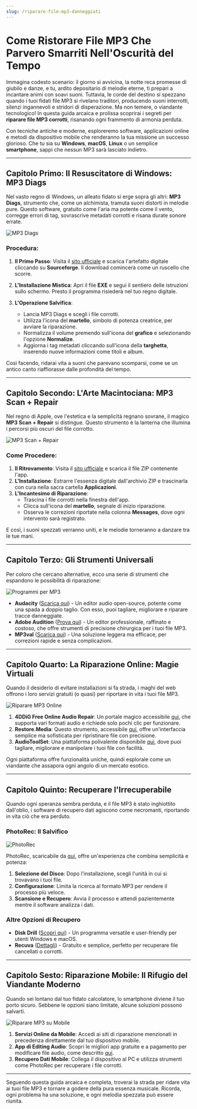 ```yaml
---
slug: /riparare-file-mp3-danneggiati
---
```


# Come Ristorare File MP3 Che Parvero Smarriti Nell'Oscurità del Tempo

Immagina codesto scenario: il giorno si avvicina, la notte reca promesse di giubilo e danze, e tu, ardito depositario di melodie eterne, ti prepari a incantare animi con soavi suoni. Tuttavia, le corde del destino si spezzano quando i tuoi fidati file MP3 si rivelano traditori, producendo suoni interrotti, silenzi ingannevoli e stridori di disperazione. Ma non temere, o viandante tecnologico! In questa guida arcaica e prolissa scoprirai i segreti per **riparare file MP3 corrotti**, risanando ogni frammento di armonia perduta.

Con tecniche antiche e moderne, esploreremo software, applicazioni online e metodi da dispositivo mobile che renderanno la tua missione un successo glorioso. Che tu sia su **Windows**, **macOS**, **Linux** o un semplice **smartphone**, sappi che nessun MP3 sarà lasciato indietro.

---

## Capitolo Primo: **Il Resuscitatore di Windows: MP3 Diags**

Nel vasto regno di Windows, un alleato fidato si erge sopra gli altri: **MP3 Diags**, strumento che, come un alchimista, tramuta suoni distorti in melodie pure. Questo software, gratuito come l'aria ma potente come il vento, corregge errori di tag, sovrascrive metadati corrotti e risana durate sonore errate.

![MP3 Diags](/guide-img/output/c8784b80.jpg)

### Procedura:

1. **Il Primo Passo**: Visita il [sito ufficiale](http://mp3diags.sourceforge.net) e scarica l'artefatto digitale cliccando su **Sourceforge**. Il download comincerà come un ruscello che scorre.

2. **L'Installazione Mistica**: Apri il file **EXE** e segui il sentiero delle istruzioni sullo schermo. Presto il programma risiederà nel tuo regno digitale.

3. **L'Operazione Salvifica**:
    - Lancia MP3 Diags e scegli i file corrotti.
    - Utilizza l'icona del **martello**, simbolo di potenza creatrice, per avviare la riparazione.
    - Normalizza il volume premendo sull'icona del **grafico** e selezionando l'opzione **Normalize**.
    - Aggiorna i tag metadati cliccando sull'icona della **targhetta**, inserendo nuove informazioni come titoli e album.

Così facendo, ridarai vita a suoni che parevano scomparsi, come se un antico canto riaffiorasse dalle profondità del tempo.

---

## Capitolo Secondo: **L'Arte Macintociana: MP3 Scan + Repair**

Nel regno di Apple, ove l'estetica e la semplicità regnano sovrane, il magico **MP3 Scan + Repair** si distingue. Questo strumento è la lanterna che illumina i percorsi più oscuri del file corrotto.

![MP3 Scan + Repair](/guide-img/output/9fd0f876.jpg)

### Come Procedere:

1. **Il Ritrovamento**: Visita il [sito ufficiale](http://triq.net/mac/mp3-scan-repair) e scarica il file ZIP contenente l'app.
2. **L'Installazione**: Estrarre l'essenza digitale dall'archivio ZIP e trascinarla con cura nella sacra cartella **Applicazioni**.
3. **L'Incantesimo di Riparazione**:
    - Trascina i file corrotti nella finestra dell'app.
    - Clicca sull'icona del **martello**, segnale di inizio riparazione.
    - Osserva le correzioni riportate nella colonna **Messages**, dove ogni intervento sarà registrato.

E così, i suoni spezzati verranno uniti, e le melodie torneranno a danzare tra le tue mani.

---

## Capitolo Terzo: **Gli Strumenti Universali**

Per coloro che cercano alternative, ecco una serie di strumenti che espandono le possibilità di riparazione:

![Programmi per MP3](/guide-img/output/d8727850.jpg)

- **Audacity** ([Scarica qui](https://www.audacityteam.org)) - Un editor audio open-source, potente come una spada a doppio taglio. Con esso, puoi tagliare, migliorare e riparare tracce danneggiate.
- **Adobe Audition** ([Prova qui](https://www.adobe.com/it/products/audition.html)) - Un editor professionale, raffinato e costoso, che offre strumenti di precisione chirurgica per i tuoi file MP3.
- **MP3val** ([Scarica qui](https://mp3val.sourceforge.net/index.shtml)) - Una soluzione leggera ma efficace, per correzioni rapide e senza complicazioni.

---

## Capitolo Quarto: **La Riparazione Online: Magie Virtuali**

Quando il desiderio di evitare installazioni si fa strada, i maghi del web offrono i loro servizi gratuiti (o quasi) per riportare in vita i tuoi file MP3.

![Riparare MP3 Online](/guide-img/output/ts3nl2yw.jpg)

1. **4DDiG Free Online Audio Repair**: Un portale magico accessibile [qui](https://4ddig.tenorshare.com/free-online-audio-repair-tool.html), che supporta vari formati audio e richiede solo pochi clic per funzionare.
2. **Restore.Media**: Questo strumento, accessibile [qui](https://restore.media), offre un'interfaccia semplice ma sofisticata per ripristinare file con precisione.
3. **AudioToolSet**: Una piattaforma polivalente disponibile [qui](https://audiotoolset.com/it/editor), dove puoi tagliare, migliorare e manipolare i tuoi file con facilità.

Ogni piattaforma offre funzionalità uniche, quindi esplorale come un viandante che assapora ogni angolo di un mercato esotico.

---

## Capitolo Quinto: **Recuperare l'Irrecuperabile**

Quando ogni speranza sembra perduta, e il file MP3 è stato inghiottito dall'oblio, i software di recupero dati agiscono come necromanti, riportando in vita ciò che era perduto.

### **PhotoRec: Il Salvifico**

![PhotoRec](/guide-img/output/7cc0cfa5.jpg)

PhotoRec, scaricabile da [qui](https://www.cgsecurity.org/wiki/PhotoRec), offre un'esperienza che combina semplicità e potenza:

1. **Selezione del Disco**: Dopo l'installazione, scegli l'unità in cui si trovavano i tuoi file.
2. **Configurazione**: Limita la ricerca al formato MP3 per rendere il processo più veloce.
3. **Scansione e Recupero**: Avvia il processo e attendi pazientemente mentre il software analizza i dati.

### **Altre Opzioni di Recupero**

- **Disk Drill** ([Scopri qui](https://www.cleverfiles.com/it/data-recovery-software.html)) - Un programma versatile e user-friendly per utenti Windows e macOS.
- **Recuva** ([Dettagli](https://www.ccleaner.com/it-it/recuva)) - Gratuito e semplice, perfetto per recuperare file cancellati o corrotti.

---

## Capitolo Sesto: **Riparazione Mobile: Il Rifugio del Viandante Moderno**

Quando sei lontano dal tuo fidato calcolatore, lo smartphone diviene il tuo porto sicuro. Sebbene le opzioni siano limitate, alcune soluzioni possono salvarti.

![Riparare MP3 su Mobile](/guide-img/output/5a4571d9.jpg)

1. **Servizi Online da Mobile**: Accedi ai siti di riparazione menzionati in precedenza direttamente dal tuo dispositivo mobile.
2. **App di Editing Audio**: Scopri le migliori app gratuite e a pagamento per modificare file audio, come descritto [qui](https://www.aranzulla.it/app-per-modificare-audio-1392105.html).
3. **Recupero Dati Mobile**: Collega il dispositivo al PC e utilizza strumenti come PhotoRec per recuperare i file corrotti.

---

Seguendo questa guida arcaica e completa, troverai la strada per ridare vita ai tuoi file MP3 e tornare a godere della pura essenza musicale. Ricorda, ogni problema ha una soluzione, e ogni melodia spezzata può essere riunita.
